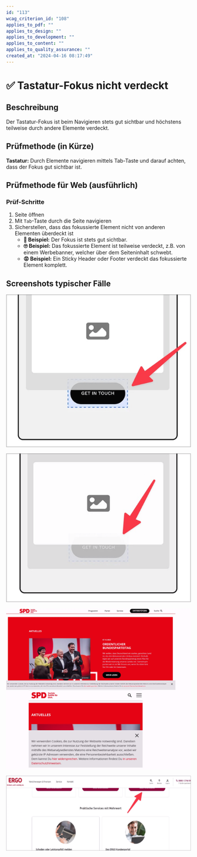 ```yaml
---
id: "113"
wcag_criterion_id: "108"
applies_to_pdf: ""
applies_to_design: ""
applies_to_development: ""
applies_to_content: ""
applies_to_quality_assurance: ""
created_at: "2024-04-16 08:17:49"
---
```


# ✅ Tastatur-Fokus nicht verdeckt

## Beschreibung

Der Tastatur-Fokus ist beim Navigieren stets gut sichtbar und höchstens teilweise durch andere Elemente verdeckt.

## Prüfmethode (in Kürze)

**Tastatur:** Durch Elemente navigieren mittels Tab-Taste und darauf achten, dass der Fokus gut sichtbar ist.

## Prüfmethode für Web (ausführlich)

### Prüf-Schritte

1. Seite öffnen
1. Mit `Tab`-Taste durch die Seite navigieren
1. Sicherstellen, dass das fokussierte Element nicht von anderen Elementen überdeckt ist
    - **🙂 Beispiel:** Der Fokus ist stets gut sichtbar.
    - **🙄 Beispiel:** Das fokussierte Element ist teilweise verdeckt, z.B. von einem Werbebanner, welcher über dem Seiteninhalt schwebt.
    - **😡 Beispiel:** Ein Sticky Header oder Footer verdeckt das fokussierte Element komplett.

## Screenshots typischer Fälle

![Teilweise verdeckter Fokus (in Ordnung)](images/teilweise-verdeckter-fokus-in-ordnung.png)

![Komplett verdeckter Fokus (hier der Verständlichkeit halber leicht transparent dargestellt)](images/komplett-verdeckter-fokus.png)

![Ein Cookie-Banner verdeckt fast die komplette Mobile-Ansicht](images/ein-cookie-banner-verdeckt-fast-die-komplette-mobile-ansicht.png)

![Sticky Header und Footer können fokussierte Elemente verdecken](images/sticky-header-und-footer-knnen-fokussierte-elemente-verdecken.png)